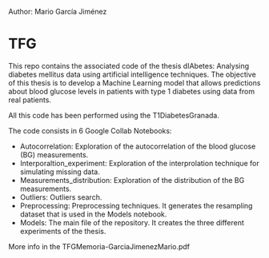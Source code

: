 Author: Mario García Jiménez 

# TFG

This repo contains the associated code of the thesis dIAbetes: Analysing diabetes mellitus data using artificial intelligence techniques.
The objective of this thesis is to develop a Machine Learning model that allows predictions about blood glucose levels in patients with type 1 diabetes using data from real patients.

All this code has been performed using the T1DiabetesGranada.

The code consists in 6 Google Collab Notebooks:

* Autocorrelation: Exploration of the autocorrelation of the blood glucose (BG) measurements.
* Interporaltion_experiment: Exploration of the interprolation technique for simulating missing data.
* Measurements_distribution: Exploration of the distribution of the BG measurements.
* Outliers: Outliers search.
* Preprocessing: Preprocessing techniques. It generates the resampling dataset that is used in the Models notebook.
* Models: The main file of the repository. It creates the three different experiments of the thesis.

More info in the TFGMemoria-GarciaJimenezMario.pdf

